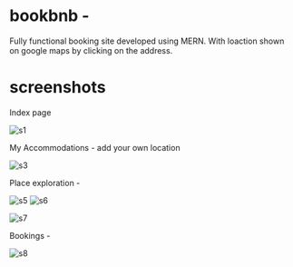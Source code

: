# bookbnb - 
Fully functional booking site developed using MERN. 
With loaction shown on google maps by clicking on the address.


# screenshots
Index page

![s1](https://github.com/Rajat-5/bookbnb/assets/110753977/870fc335-b286-47c2-8122-72d99a81d32a)

My Accommodations - add your own location

![s3](https://github.com/Rajat-5/bookbnb/assets/110753977/a2f08112-95f6-4ee4-8143-cd92414799ec) 

Place exploration -

![s5](https://github.com/Rajat-5/bookbnb/assets/110753977/96fda328-025d-49b2-a864-c5cfb471e12a)
![s6](https://github.com/Rajat-5/bookbnb/assets/110753977/81629501-8486-42e9-a33c-0f4bb79a1033)

![s7](https://github.com/Rajat-5/bookbnb/assets/110753977/68809445-0c6c-49e7-9fa9-d9364290a7f9)

Bookings - 


![s8](https://github.com/Rajat-5/bookbnb/assets/110753977/beab949a-f3b7-466c-b2cd-1b37d029e774)

